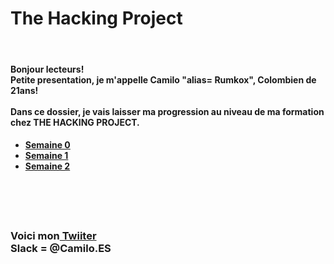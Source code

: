 <h1>The Hacking Project</h1> 
<br/>
<h4>Bonjour lecteurs! <br/>
Petite presentation, je m'appelle Camilo "alias= Rumkox", Colombien de 21ans!
<br/><br/>
Dans ce dossier, je vais laisser ma progression au niveau de ma formation chez THE HACKING PROJECT. 
<br/>
</h4>
<h4><ul>
	<li><a href="https://github.com/rumkox/TheHackingProject2018/tree/master/semaine0"> Semaine 0</a></li>
	<li><a href="https://github.com/rumkox/TheHackingProject2018/tree/master/semaine1"> Semaine 1</a></li>
	<li><a href="https://github.com/rumkox/TheHackingProject2018/tree/master/semaine2"> Semaine 2</a></li>
</ul></h4>
<br/><br/><br/>
<h3>Voici mon<a href="https://twitter.com/Camilo42Es?lang=fr"> Twiiter</a><br/>
Slack = @Camilo.ES <br/></h3>
